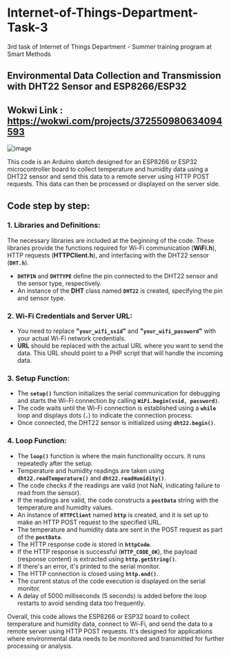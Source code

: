 # Internet-of-Things-Department-Task-3
3rd task of Internet of Things Department - Summer training program at Smart Methods

## Environmental Data Collection and Transmission with DHT22 Sensor and ESP8266/ESP32

## Wokwi Link : https://wokwi.com/projects/372550980634094593

![image](https://github.com/H16Bw/Internet-of-Things-Department-Task-3/assets/139852537/6a10f492-1ca7-4d9a-8799-f5b8af0c3b6e)


This code is an Arduino sketch designed for an ESP8266 or ESP32 microcontroller board to collect temperature and humidity data using a DHT22 sensor and send this data to a remote server using HTTP POST requests. This data can then be processed or displayed on the server side.

## Code step by step:

### 1. **Libraries and Definitions:**
   The necessary libraries are included at the beginning of the code. These libraries provide the functions required for Wi-Fi communication (**WiFi.h**), HTTP requests (**HTTPClient.h**), and interfacing with the DHT22 sensor (**`DHT.h`**).
   
   - **`DHTPIN`** and **`DHTTYPE`** define the pin connected to the DHT22 sensor and the sensor type, respectively.
   - An instance of the **DHT** class named **`DHT22`** is created, specifying the pin and sensor type.

### 2. **Wi-Fi Credentials and Server URL:**
   - You need to replace **"`your_wifi_ssid`"** and **"`your_wifi_password`"** with your actual Wi-Fi network credentials.
   - **URL** should be replaced with the actual URL where you want to send the data. This URL should point to a PHP script that will handle the incoming data.

### 3. **Setup Function:**
   - The **`setup()`** function initializes the serial communication for debugging and starts the Wi-Fi connection by calling **`WiFi.begin(ssid, password)`**.
   - The code waits until the Wi-Fi connection is established using a **`while`** loop and displays dots (**`.`**) to indicate the connection process.
   - Once connected, the DHT22 sensor is initialized using **`dht22.begin()`**.

### 4. **Loop Function:**
   - The **`loop()`** function is where the main functionality occurs. It runs repeatedly after the setup.
   - Temperature and humidity readings are taken using **`dht22.readTemperature()`** and **`dht22.readHumidity()`**.
   - The code checks if the readings are valid (not NaN, indicating failure to read from the sensor).
   - If the readings are valid, the code constructs a **`postData`** string with the temperature and humidity values.
   - An instance of **`HTTPClient`** named **`http`** is created, and it is set up to make an HTTP POST request to the specified URL.
   - The temperature and humidity data are sent in the POST request as part of the **`postData`**.
   - The HTTP response code is stored in **`httpCode`**.
   - If the HTTP response is successful (**`HTTP_CODE_OK`**), the payload (response content) is extracted using **`http.getString()`**.
   - If there's an error, it's printed to the serial monitor.
   - The HTTP connection is closed using **`http.end()`**.
   - The current status of the code execution is displayed on the serial monitor.
   - A delay of 5000 milliseconds (5 seconds) is added before the loop restarts to avoid sending data too frequently.

Overall, this code allows the ESP8266 or ESP32 board to collect temperature and humidity data, connect to Wi-Fi, and send the data to a remote server using HTTP POST requests. It's designed for applications where environmental data needs to be monitored and transmitted for further processing or analysis.
